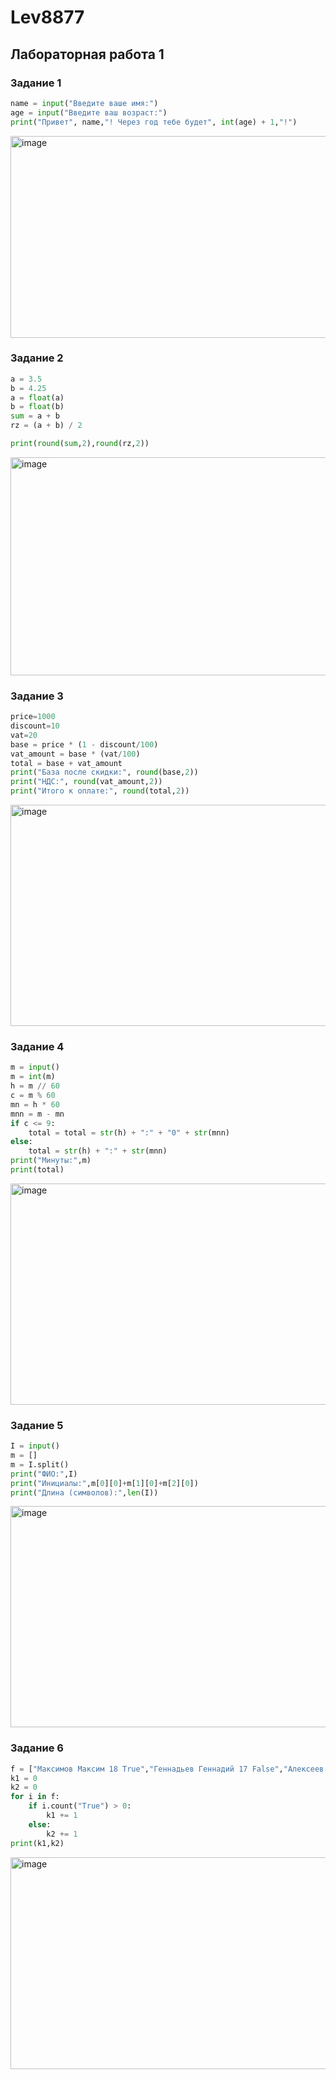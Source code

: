 # Lev8877

## Лабораторная работа 1

### Задание 1
```python
name = input("Введите ваше имя:")
age = input("Введите ваш возраст:")
print("Привет", name,"! Через год тебе будет", int(age) + 1,"!")
```
<img width="1077" height="323" alt="image" src="https://github.com/user-attachments/assets/f55fdea4-cc72-4206-9e1d-e5bdb415f687" />

### Задание 2
```python
a = 3.5
b = 4.25
a = float(a)
b = float(b)
sum = a + b 
rz = (a + b) / 2

print(round(sum,2),round(rz,2))
```
<img width="1092" height="349" alt="image" src="https://github.com/user-attachments/assets/69fc2b25-3916-4a2d-9e23-72c5e7f0f1f3" />

### Задание 3
```python
price=1000
discount=10
vat=20
base = price * (1 - discount/100)
vat_amount = base * (vat/100)
total = base + vat_amount
print("База после скидки:", round(base,2))
print("НДС:", round(vat_amount,2))
print("Итого к оплате:", round(total,2))
```
<img width="1096" height="354" alt="image" src="https://github.com/user-attachments/assets/0f0de4ed-256f-462d-a789-67325d7a3d7f" />

### Задание 4
```python
m = input()
m = int(m)
h = m // 60
c = m % 60
mn = h * 60 
mnn = m - mn 
if c <= 9:
    total = total = str(h) + ":" + "0" + str(mnn)
else:
    total = str(h) + ":" + str(mnn)
print("Минуты:",m)
print(total)
```
<img width="1107" height="354" alt="image" src="https://github.com/user-attachments/assets/8b1f229b-108a-4b61-bca3-f476b95b842e" />

### Задание 5
```python
I = input()
m = []
m = I.split()
print("ФИО:",I)
print("Инициалы:",m[0][0]+m[1][0]+m[2][0])
print("Длина (символов):",len(I))
```
<img width="1086" height="354" alt="image" src="https://github.com/user-attachments/assets/49b3e0cb-213b-4363-90c6-4bb3ce65c3ba" />

### Задание 6

```python
f = ["Максимов Максим 18 True","Геннадьев Геннадий 17 False","Алексеев Алексей 17 True"]
k1 = 0
k2 = 0
for i in f:
    if i.count("True") > 0:
        k1 += 1 
    else:
        k2 += 1 
print(k1,k2)
```
<img width="1091" height="339" alt="image" src="https://github.com/user-attachments/assets/d5b208de-e062-41f3-b765-51d2fa3be827" />









